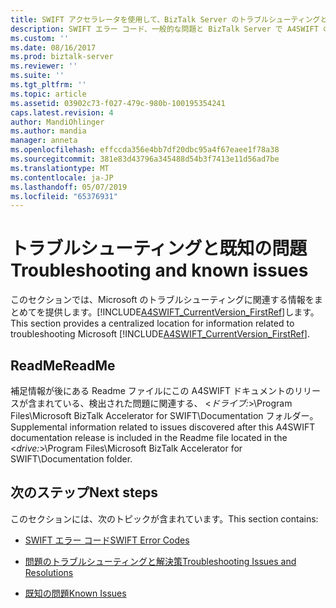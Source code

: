 ```yaml
---
title: SWIFT アクセラレータを使用して、BizTalk Server のトラブルシューティングと既知の問題 |Microsoft Docs
description: SWIFT エラー コード、一般的な問題と BizTalk Server で A4SWIFT の解決策
ms.custom: ''
ms.date: 08/16/2017
ms.prod: biztalk-server
ms.reviewer: ''
ms.suite: ''
ms.tgt_pltfrm: ''
ms.topic: article
ms.assetid: 03902c73-f027-479c-980b-100195354241
caps.latest.revision: 4
author: MandiOhlinger
ms.author: mandia
manager: anneta
ms.openlocfilehash: effccda356e4bb7df20dbc95a4f67eaee1f78a38
ms.sourcegitcommit: 381e83d43796a345488d54b3f7413e11d56ad7be
ms.translationtype: MT
ms.contentlocale: ja-JP
ms.lasthandoff: 05/07/2019
ms.locfileid: "65376931"
---
```

# <a name="troubleshooting-and-known-issues"></a><span data-ttu-id="21bbd-103">トラブルシューティングと既知の問題</span><span class="sxs-lookup"><span data-stu-id="21bbd-103">Troubleshooting and known issues</span></span>
<span data-ttu-id="21bbd-104">このセクションでは、Microsoft のトラブルシューティングに関連する情報をまとめてを提供します。[!INCLUDE[A4SWIFT_CurrentVersion_FirstRef](../../includes/a4swift-currentversion-firstref-md.md)]します。</span><span class="sxs-lookup"><span data-stu-id="21bbd-104">This section provides a centralized location for information related to troubleshooting Microsoft [!INCLUDE[A4SWIFT_CurrentVersion_FirstRef](../../includes/a4swift-currentversion-firstref-md.md)].</span></span>  

## <a name="readme"></a><span data-ttu-id="21bbd-105">ReadMe</span><span class="sxs-lookup"><span data-stu-id="21bbd-105">ReadMe</span></span>
  
 <span data-ttu-id="21bbd-106">補足情報が後にある Readme ファイルにこの A4SWIFT ドキュメントのリリースが含まれている、検出された問題に関連する、 \<*ドライブ:*\>\Program Files\\Microsoft BizTalk Accelerator for SWIFT\Documentation フォルダー。</span><span class="sxs-lookup"><span data-stu-id="21bbd-106">Supplemental information related to issues discovered after this A4SWIFT documentation release is included in the Readme file located in the \<*drive:*\>\Program Files\\Microsoft  BizTalk Accelerator for SWIFT\Documentation folder.</span></span>  

## <a name="next-steps"></a><span data-ttu-id="21bbd-107">次のステップ</span><span class="sxs-lookup"><span data-stu-id="21bbd-107">Next steps</span></span>  
 <span data-ttu-id="21bbd-108">このセクションには、次のトピックが含まれています。</span><span class="sxs-lookup"><span data-stu-id="21bbd-108">This section contains:</span></span>  

- [<span data-ttu-id="21bbd-109">SWIFT エラー コード</span><span class="sxs-lookup"><span data-stu-id="21bbd-109">SWIFT Error Codes</span></span>](swift-error-codes.md)

-   [<span data-ttu-id="21bbd-110">問題のトラブルシューティングと解決策</span><span class="sxs-lookup"><span data-stu-id="21bbd-110">Troubleshooting Issues and Resolutions</span></span>](../../adapters-and-accelerators/accelerator-swift/troubleshooting-issues-and-resolutions1.md)  
  
-   [<span data-ttu-id="21bbd-111">既知の問題</span><span class="sxs-lookup"><span data-stu-id="21bbd-111">Known Issues</span></span>](../../adapters-and-accelerators/accelerator-swift/known-issues5.md)
